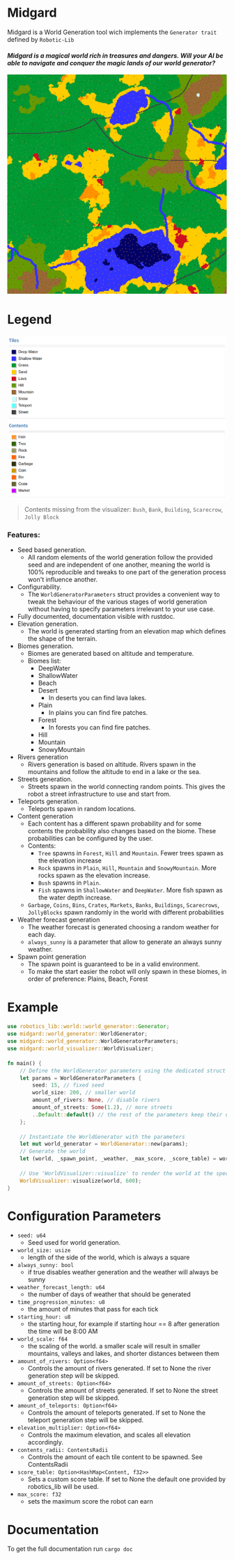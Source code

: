 # Midgard

Midgard is a World Generation tool wich implements the `Generator trait` defined by `Robotic-Lib`

#### *Midgard is a magical world rich in treasures and dangers. Will your AI be able to navigate and conquer the magic lands of our world generator?*

![World render](misc/world_render.png)

# Legend

![Legend of the map](misc/legend.png)

> Contents missing from the visualizer: `Bush`, `Bank`, `Building`, `Scarecrow`, `Jolly Block`

### Features:
* Seed based generation.
    * All random elements of the world generation follow the provided seed and are independent of one another,
      meaning the world is 100% reproducible and tweaks to one part of the generation process won't influence 
      another.
* Configurability.
    * The `WorldGeneratorParameters` struct provides a convenient way to tweak the behaviour of the various
      stages of world generation without having to specify parameters irrelevant to your use case.
* Fully documented, documentation visible with rustdoc.
* Elevation generation.
    * The world is generated starting from an elevation map which defines the shape of the terrain.
* Biomes generation.
    * Biomes are generated based on altitude and temperature.
    * Biomes list:
        * DeepWater
        * ShallowWater
        * Beach
        * Desert
          * In deserts you can find lava lakes.
        * Plain
          * In plains you can find fire patches.
        * Forest
          * In forests you can find fire patches.
        * Hill
        * Mountain
        * SnowyMountain
* Rivers generation
    * Rivers generation is based on altitude. Rivers spawn in the mountains and follow the altitude to end in a lake or the sea.
* Streets generation.
    * Streets spawn in the world connecting random points. This gives the robot a street infrastructure to use and start from.
* Teleports generation.
    * Teleports spawn in random locations.
* Content generation
    * Each content has a different spawn probability and for some contents the probability also changes based on the biome.
      These probabilities can be configured by the user.
    * Contents:
        * `Tree` spawns in `Forest`, `Hill` and `Mountain`. Fewer trees spawn as the elevation increase
        * `Rock` spawns in `Plain`, `Hill`, `Mountain` and `SnowyMountain`. More rocks spawn as the elevation increase.
        * `Bush` spawns in `Plain`.
        * `Fish` spawns in `ShallowWater` and `DeepWater`. More fish spawn as the water depth increase.
    * `Garbage`, `Coins`, `Bins`, `Crates`, `Markets`, `Banks`, `Buildings`, `Scarecrows`, `JollyBlocks` spawn randomly in the world with different probabilities
* Weather forecast generation
    * The weather forecast is generated choosing a random weather for each day.
    * `always_sunny` is a parameter that allow to generate an always sunny weather.
* Spawn point generation
    * The spawn point is guaranteed to be in a valid environment.
    * To make the start easier the robot will only spawn in these biomes, in order of preference: Plains, Beach, Forest


# Example

```rust
use robotics_lib::world::world_generator::Generator;
use midgard::world_generator::WorldGenerator;
use midgard::world_generator::WorldGeneratorParameters;
use midgard::world_visualizer::WorldVisualizer;

fn main() {
    // Define the WorldGenerator parameters using the dedicated struct
    let params = WorldGeneratorParameters {
        seed: 15, // fixed seed
        world_size: 200, // smaller world
        amount_of_rivers: None, // disable rivers
        amount_of_streets: Some(1.2), // more streets
        ..Default::default() // the rest of the parameters keep their default value
    };

    // Instantiate the WorldGenerator with the parameters
    let mut world_generator = WorldGenerator::new(params);
    // Generate the world
    let (world, _spawn_point, _weather, _max_score, _score_table) = world_generator.gen();

    // Use 'WorldVisualizer::visualize' to render the world at the specified resolution
    WorldVisualizer::visualize(world, 600);
}
```

# Configuration Parameters

* `seed: u64`
  * Seed used for world generation.
* `world_size: usize`
  * length of the side of the world, which is always a square
* `always_sunny: bool`
  * if true disables weather generation and the weather will always be sunny
* `weather_forecast_length: u64`
  * the number of days of weather that should be generated
* `time_progression_minutes: u8`
  * the amount of minutes that pass for each tick
* `starting_hour: u8`
  * the starting hour, for example if starting hour == 8 after generation the time will be 8:00 AM
* `world_scale: f64`
  * the scaling of the world. a smaller scale will result in smaller mountains, valleys and lakes, 
   and shorter distances between them
* `amount_of_rivers: Option<f64>`
  * Controls the amount of rivers generated. If set to None the river generation step will be skipped.
* `amount_of_streets: Option<f64>`
  * Controls the amount of streets generated. If set to None the street generation step will be skipped.
* `amount_of_teleports: Option<f64>`
  * Controls the amount of teleports generated. If set to None the teleport generation step will be skipped.
* `elevation_multiplier: Option<f64>`
  * Controls the maximum elevation, and scales all elevation accordingly.
* `contents_radii: ContentsRadii`
  * Controls the amount of each tile content to be spawned. See ContentsRadii
* `score_table: Option<HashMap<Content, f32>>`
  * Sets a custom score table. If set to None the default one provided by robotics_lib will be used.
* `max_score: f32`
  * sets the maximum score the robot can earn

# Documentation

To get the full documentation run `cargo doc`
